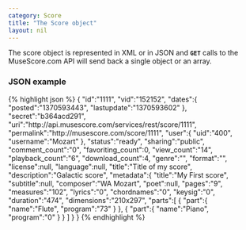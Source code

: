 ```yaml
---
category: Score
title: "The Score object"
layout: nil
---
```


The score object is represented in XML or in JSON and **`GET`** calls to the MuseScore.com API will send back a single object or an array.

### JSON example

{% highlight json %}
{
      "id":"1111",
      "vid":"152152",
      "dates":{
         "posted":"1370593443",
         "lastupdate":"1370593602"
      },
      "secret":"b364acd291",
      "uri":"http:\/\/api.musescore.com\/services\/rest\/score\/1111",
      "permalink":"http:\/\/musescore.com\/score\/1111",
      "user":{
         "uid":"400",
         "username":"Mozart"
      },
      "status":"ready",
      "sharing":"public",
      "comment_count":"0",
      "favoriting_count":0,
      "view_count":"14",
      "playback_count":"6",
      "download_count":4,
      "genre":"",
      "format":"",
      "license":null,
      "language":null,
      "title":"Title of my score",
      "description":"Galactic score",
      "metadata":{
         "title":"My First score",
         "subtitle":null,
         "composer":"WA Mozart",
         "poet":null,
         "pages":"9",
         "measures":"102",
         "lyrics":"0",
         "chordnames":"0",
         "keysig":"0",
         "duration":"474",
         "dimensions":"210x297",
         "parts":[
            {
               "part":{
                  "name":"Flute",
                  "program":"73"
               }
            },
            {
               "part":{
                  "name":"Piano",
                  "program":"0"
               }
            }
         ]
      }
   }
  {% endhighlight %}


  